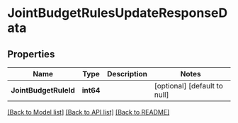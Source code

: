 # JointBudgetRulesUpdateResponseData

## Properties
Name | Type | Description | Notes
------------ | ------------- | ------------- | -------------
**JointBudgetRuleId** | **int64** |  | [optional] [default to null]

[[Back to Model list]](../README.md#documentation-for-models) [[Back to API list]](../README.md#documentation-for-api-endpoints) [[Back to README]](../README.md)


